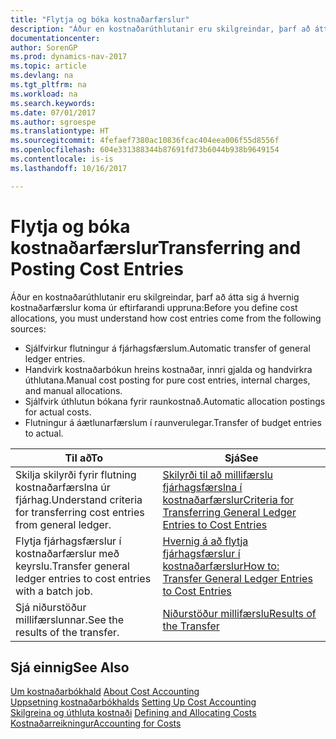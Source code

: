 ```yaml
---
title: "Flytja og bóka kostnaðarfærslur"
description: "Áður en kostnaðarúthlutanir eru skilgreindar, þarf að átta sig á hvaðan kostnaðarfærslur koma."
documentationcenter: 
author: SorenGP
ms.prod: dynamics-nav-2017
ms.topic: article
ms.devlang: na
ms.tgt_pltfrm: na
ms.workload: na
ms.search.keywords: 
ms.date: 07/01/2017
ms.author: sgroespe
ms.translationtype: HT
ms.sourcegitcommit: 4fefaef7380ac10836fcac404eea006f55d8556f
ms.openlocfilehash: 604e331388344b87691fd73b6044b938b9649154
ms.contentlocale: is-is
ms.lasthandoff: 10/16/2017

---
```

# <a name="transferring-and-posting-cost-entries"></a><span data-ttu-id="7900d-103">Flytja og bóka kostnaðarfærslur</span><span class="sxs-lookup"><span data-stu-id="7900d-103">Transferring and Posting Cost Entries</span></span>
<span data-ttu-id="7900d-104">Áður en kostnaðarúthlutanir eru skilgreindar, þarf að átta sig á hvernig kostnaðarfærslur koma úr eftirfarandi uppruna:</span><span class="sxs-lookup"><span data-stu-id="7900d-104">Before you define cost allocations, you must understand how cost entries come from the following sources:</span></span>  

-   <span data-ttu-id="7900d-105">Sjálfvirkur flutningur á fjárhagsfærslum.</span><span class="sxs-lookup"><span data-stu-id="7900d-105">Automatic transfer of general ledger entries.</span></span>  
-   <span data-ttu-id="7900d-106">Handvirk kostnaðarbókun hreins kostnaðar, innri gjalda og handvirkra úthlutana.</span><span class="sxs-lookup"><span data-stu-id="7900d-106">Manual cost posting for pure cost entries, internal charges, and manual allocations.</span></span>  
-   <span data-ttu-id="7900d-107">Sjálfvirk úthlutun bókana fyrir raunkostnað.</span><span class="sxs-lookup"><span data-stu-id="7900d-107">Automatic allocation postings for actual costs.</span></span>  
-   <span data-ttu-id="7900d-108">Flutningur á áætlunarfærslum í raunverulegar.</span><span class="sxs-lookup"><span data-stu-id="7900d-108">Transfer of budget entries to actual.</span></span>  

|<span data-ttu-id="7900d-109">**Til að**</span><span class="sxs-lookup"><span data-stu-id="7900d-109">**To**</span></span>|<span data-ttu-id="7900d-110">**Sjá**</span><span class="sxs-lookup"><span data-stu-id="7900d-110">**See**</span></span>|  
|------------|-------------|  
|<span data-ttu-id="7900d-111">Skilja skilyrði fyrir flutning kostnaðarfærslna úr fjárhag.</span><span class="sxs-lookup"><span data-stu-id="7900d-111">Understand criteria for transferring cost entries from general ledger.</span></span>|[<span data-ttu-id="7900d-112">Skilyrði til að millifærslu fjárhagsfærslna í kostnaðarfærslur</span><span class="sxs-lookup"><span data-stu-id="7900d-112">Criteria for Transferring General Ledger Entries to Cost Entries</span></span>](finance-criteria-for-transferring-general-ledger-entries-to-cost-entries.md)|  
|<span data-ttu-id="7900d-113">Flytja fjárhagsfærslur í kostnaðarfærslur með keyrslu.</span><span class="sxs-lookup"><span data-stu-id="7900d-113">Transfer general ledger entries to cost entries with a batch job.</span></span>|[<span data-ttu-id="7900d-114">Hvernig á að flytja fjárhagsfærslur í kostnaðarfærslur</span><span class="sxs-lookup"><span data-stu-id="7900d-114">How to: Transfer General Ledger Entries to Cost Entries</span></span>](finance-how-to-transfer-general-ledger-entries-to-cost-entries.md)|  
|<span data-ttu-id="7900d-115">Sjá niðurstöður millifærslunnar.</span><span class="sxs-lookup"><span data-stu-id="7900d-115">See the results of the transfer.</span></span>|[<span data-ttu-id="7900d-116">Niðurstöður millifærslu</span><span class="sxs-lookup"><span data-stu-id="7900d-116">Results of the Transfer</span></span>](finance-results-of-the-transfer.md)|  

## <a name="see-also"></a><span data-ttu-id="7900d-117">Sjá einnig</span><span class="sxs-lookup"><span data-stu-id="7900d-117">See Also</span></span>  
 <span data-ttu-id="7900d-118">[Um kostnaðarbókhald](finance-about-cost-accounting.md) </span><span class="sxs-lookup"><span data-stu-id="7900d-118">[About Cost Accounting](finance-about-cost-accounting.md) </span></span>  
 <span data-ttu-id="7900d-119">[Uppsetning kostnaðarbókhalds](finance-set-up-cost-accounting.md) </span><span class="sxs-lookup"><span data-stu-id="7900d-119">[Setting Up Cost Accounting](finance-set-up-cost-accounting.md) </span></span>  
 <span data-ttu-id="7900d-120">[Skilgreina og úthluta kostnaði](finance-define-and-allocate-costs.md) </span><span class="sxs-lookup"><span data-stu-id="7900d-120">[Defining and Allocating Costs](finance-define-and-allocate-costs.md) </span></span>  
 [<span data-ttu-id="7900d-121">Kostnaðarreikningur</span><span class="sxs-lookup"><span data-stu-id="7900d-121">Accounting for Costs</span></span>](finance-manage-cost-accounting.md)

